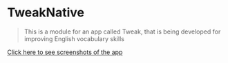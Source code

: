 # TweakNative
> This is a module for an app called Tweak, that is being developed for improving English vocabulary skills

[Click here to see screenshots of the app](https://gitlab.com/Jaffrey98/Tweak-Native/commit/32b9074c4159cfff8952b5f1da3829660748aafa)
